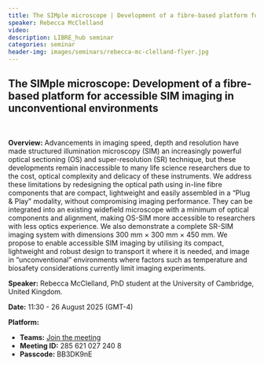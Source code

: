 ```yaml
---
title: The SIMple microscope | Development of a fibre-based platform for accessible SIM imaging in unconventional environments
speaker: Rebecca McClelland
video: 
description: LIBRE_hub seminar
categories: seminar
header-img: images/seminars/rebecca-mc-clelland-flyer.jpg
---
```


## The SIMple microscope: Development of a fibre-based platform for accessible SIM imaging in unconventional environments
<br>

**Overview:** 
Advancements in imaging speed, depth and resolution have made structured illumination microscopy (SIM) an increasingly powerful optical sectioning (OS) and super-resolution (SR) technique, but these developments remain inaccessible to many life science researchers due to the cost, optical complexity and delicacy of these instruments. We address these limitations by redesigning the optical path using in-line fibre components that are compact, lightweight and easily assembled in a “Plug & Play” modality, without compromising imaging performance. They can be integrated into an existing widefield microscope with a minimum of optical components and alignment, making OS-SIM more accessible to researchers with less optics experience. We also demonstrate a complete SR-SIM imaging system with dimensions 300 mm × 300 mm × 450 mm. We propose to enable accessible SIM imaging by utilising its compact, lightweight and robust design to transport it where it is needed, and image in “unconventional” environments where factors such as temperature and biosafety considerations currently limit imaging experiments. 

**Speaker:** Rebecca McClelland, PhD student at the University of Cambridge, United Kingdom.

**Date:** 11:30 - 26 August 2025 (GMT-4)

**Platform:**
- **Teams:** [Join the meeting](https://nam10.safelinks.protection.outlook.com/ap/t-59584e83/?url=https%3A%2F%2Fteams.microsoft.com%2Fl%2Fmeetup-join%2F19%253ameeting_ZmY2OWNlOTctZTc4NS00MjM2LTkwODQtMDY1ZjE0ODcxODBm%2540thread.v2%2F0%3Fcontext%3D%257b%2522Tid%2522%253a%25225ff5d9fa-f83f-4ac1-a4d2-eb48ea0a00d2%2522%252c%2522Oid%2522%253a%2522b066b156-36d2-4bf1-8723-85ab0bba4b91%2522%257d&data=05%7C02%7Cpgpadilla%40uc.cl%7Ce9c1043a4b434432037208ddc8fe4268%7C5ff5d9faf83f4ac1a4d2eb48ea0a00d2%7C0%7C0%7C638887716563351119%7CUnknown%7CTWFpbGZsb3d8eyJFbXB0eU1hcGkiOnRydWUsIlYiOiIwLjAuMDAwMCIsIlAiOiJXaW4zMiIsIkFOIjoiTWFpbCIsIldUIjoyfQ%3D%3D%7C0%7C%7C%7C&sdata=JOcqY%2Feo8PUQKJWT2wdzRqBfvgEleZD%2B3TGDOpM5%2F7o%3D&reserved=0)
- **Meeting ID:** 285 621 027 240 8
- **Passcode:** BB3DK9nE